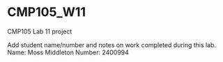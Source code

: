 # CMP105_W11
CMP105 Lab 11 project

Add student name/number and notes on work completed during this lab.
Name: Moss Middleton
Number: 2400994
